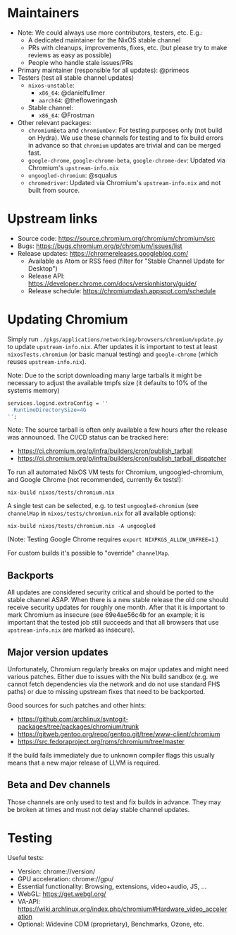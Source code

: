 # Maintainers

- Note: We could always use more contributors, testers, etc. E.g.:
  - A dedicated maintainer for the NixOS stable channel
  - PRs with cleanups, improvements, fixes, etc. (but please try to make reviews
    as easy as possible)
  - People who handle stale issues/PRs
- Primary maintainer (responsible for all updates): @primeos
- Testers (test all stable channel updates)
  - `nixos-unstable`:
    - `x86_64`: @danielfullmer
    - `aarch64`: @thefloweringash
  - Stable channel:
    - `x86_64`: @Frostman
- Other relevant packages:
  - `chromiumBeta` and `chromiumDev`: For testing purposes only (not build on
    Hydra). We use these channels for testing and to fix build errors in advance
    so that `chromium` updates are trivial and can be merged fast.
  - `google-chrome`, `google-chrome-beta`, `google-chrome-dev`: Updated via
    Chromium's `upstream-info.nix`
  - `ungoogled-chromium`: @squalus
  - `chromedriver`: Updated via Chromium's `upstream-info.nix` and not built
    from source.

# Upstream links

- Source code: https://source.chromium.org/chromium/chromium/src
- Bugs: https://bugs.chromium.org/p/chromium/issues/list
- Release updates: https://chromereleases.googleblog.com/
  - Available as Atom or RSS feed (filter for
    "Stable Channel Update for Desktop")
  - Release API: https://developer.chrome.com/docs/versionhistory/guide/
  - Release schedule: https://chromiumdash.appspot.com/schedule

# Updating Chromium

Simply run `./pkgs/applications/networking/browsers/chromium/update.py` to
update `upstream-info.nix`. After updates it is important to test at least
`nixosTests.chromium` (or basic manual testing) and `google-chrome` (which
reuses `upstream-info.nix`).

Note: Due to the script downloading many large tarballs it might be
necessary to adjust the available tmpfs size (it defaults to 10% of the
systems memory)

```nix
services.logind.extraConfig = ''
  RuntimeDirectorySize=4G
'';
```

Note: The source tarball is often only available a few hours after the release
was announced. The CI/CD status can be tracked here:
- https://ci.chromium.org/p/infra/builders/cron/publish_tarball
- https://ci.chromium.org/p/infra/builders/cron/publish_tarball_dispatcher

To run all automated NixOS VM tests for Chromium, ungoogled-chromium,
and Google Chrome (not recommended, currently 6x tests!):
```
nix-build nixos/tests/chromium.nix
```

A single test can be selected, e.g. to test `ungoogled-chromium` (see
`channelMap` in `nixos/tests/chromium.nix` for all available options):
```
nix-build nixos/tests/chromium.nix -A ungoogled
```
(Note: Testing Google Chrome requires `export NIXPKGS_ALLOW_UNFREE=1`.)

For custom builds it's possible to "override" `channelMap`.

## Backports

All updates are considered security critical and should be ported to the stable
channel ASAP. When there is a new stable release the old one should receive
security updates for roughly one month. After that it is important to mark
Chromium as insecure (see 69e4ae56c4b for an example; it is important that the
tested job still succeeds and that all browsers that use `upstream-info.nix`
are marked as insecure).

## Major version updates

Unfortunately, Chromium regularly breaks on major updates and might need
various patches. Either due to issues with the Nix build sandbox (e.g. we cannot
fetch dependencies via the network and do not use standard FHS paths) or due to
missing upstream fixes that need to be backported.

Good sources for such patches and other hints:
- https://github.com/archlinux/svntogit-packages/tree/packages/chromium/trunk
- https://gitweb.gentoo.org/repo/gentoo.git/tree/www-client/chromium
- https://src.fedoraproject.org/rpms/chromium/tree/master

If the build fails immediately due to unknown compiler flags this usually means
that a new major release of LLVM is required.

## Beta and Dev channels

Those channels are only used to test and fix builds in advance. They may be
broken at times and must not delay stable channel updates.

# Testing

Useful tests:
- Version: chrome://version/
- GPU acceleration: chrome://gpu/
- Essential functionality: Browsing, extensions, video+audio, JS, ...
- WebGL: https://get.webgl.org/
- VA-API: https://wiki.archlinux.org/index.php/chromium#Hardware_video_acceleration
- Optional: Widevine CDM (proprietary), Benchmarks, Ozone, etc.

